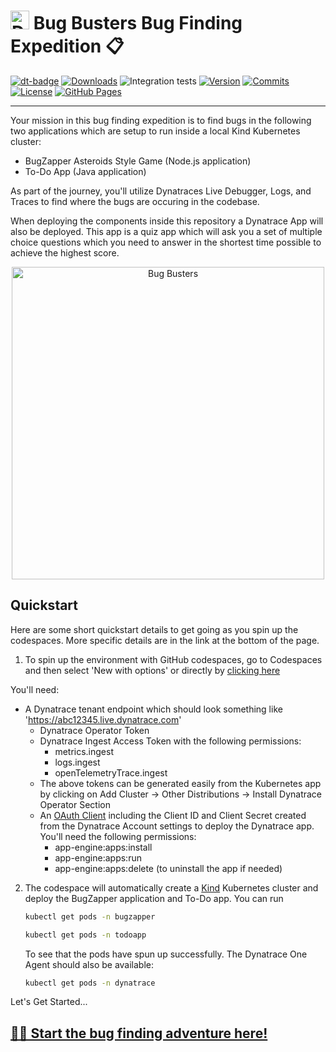 <!-- markdownlint-disable-next-line -->
# <img src="https://cdn.bfldr.com/B686QPH3/at/w5hnjzb32k5wcrcxnwcx4ckg/Dynatrace_signet_RGB_HTML.svg?auto=webp&format=pngg" alt="DT logo" width="30"> Bug Busters Bug Finding Expedition 📋

[![dt-badge](https://img.shields.io/badge/powered_by-DT_enablement-8A2BE2?logo=dynatrace)](https://github.com/joshDynatrace/bug-busters)
[![Downloads](https://img.shields.io/docker/pulls/shinojosa/dt-enablement?logo=docker)](https://hub.docker.com/r/shinojosa/dt-enablement)
![Integration tests](https://github.com/joshDynatrace/bug-busters/actions/workflows/integration-tests.yaml/badge.svg)
[![Version](https://img.shields.io/github/v/release/joshDynatrace/bug-busters?color=blueviolet)](https://github.com/joshDynatrace/bug-busters/releases)
[![Commits](https://img.shields.io/github/commits-since/joshDynatrace/bug-busters/latest?color=ff69b4&include_prereleases)](https://github.com/joshDynatrace/bug-busters/graphs/commit-activity)
[![License](https://img.shields.io/badge/License-Apache_2.0-blue.svg?color=green)](https://github.com/joshDynatrace/bug-busters/blob/main/LICENSE)
[![GitHub Pages](https://img.shields.io/badge/GitHub%20Pages-Live-green)](https://joshDynatrace.github.io/bug-busters/)

___

Your mission in this bug finding expedition is to find bugs in the following two applications which are setup to run inside a local Kind Kubernetes cluster:

- BugZapper Asteroids Style Game (Node.js application)
- To-Do App (Java application)

As part of the journey, you'll utilize Dynatraces Live Debugger, Logs, and Traces to find where the bugs are occuring in the codebase.

When deploying the components inside this repository a Dynatrace App will also be deployed. This app is a quiz app which will ask you a set of multiple choice questions which you need to answer in the shortest time possible to achieve the highest score.

<p align="center">
    <img src="docs/img/bug-busters.jpg" alt="Bug Busters" width="500"/>
</p>

## Quickstart

Here are some short quickstart details to get going as you spin up the codespaces. More specific details are in the link at the bottom of the page.

1) To spin up the environment with GitHub codespaces, go to Codespaces and then select 'New with options' or directly by [clicking here](https://github.com/codespaces/new?hide_repo_select=true&ref=main&repo=1028024094&skip_quickstart=true)

You'll need:
 - A Dynatrace tenant endpoint which should look something like 'https://abc12345.live.dynatrace.com' 
    - Dynatrace Operator Token
    - Dynatrace Ingest Access Token with the following permissions:
        - metrics.ingest
        - logs.ingest
        - openTelemetryTrace.ingest
    - The above tokens can be generated easily from the Kubernetes app by clicking on Add Cluster -> Other Distributions -> Install Dynatrace Operator Section
    - An [OAuth Client](https://developer.dynatrace.com/develop/access-platform-apis-from-outside/#create-an-oauth-client) including the Client ID and Client Secret created from the Dynatrace Account settings to deploy the Dynatrace app. You'll need the following permissions:
        - app-engine:apps:install
        - app-engine:apps:run
        - app-engine:apps:delete (to uninstall the app if needed)

2) The codespace will automatically create a [Kind](https://kind.sigs.k8s.io/) Kubernetes cluster and deploy the BugZapper application and To-Do app. You can run

   ```sh
   kubectl get pods -n bugzapper
   ```
   ```sh
   kubectl get pods -n todoapp
   ```
   To see that the pods have spun up successfully. The Dynatrace One Agent should also be available:
   ```sh
   kubectl get pods -n dynatrace
   ```

Let's Get Started...

## [🧳🐞 Start the bug finding adventure here!](https://joshDynatrace.github.io/bug-busters/)
